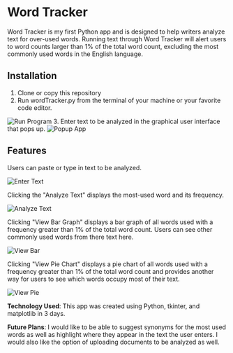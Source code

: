 # Word Tracker

Word Tracker is my first Python app and is designed to help writers analyze text for over-used words. Running text through Word Tracker will alert users to word counts larger than 1% of the total word count, excluding the most commonly used words in the English language.

## Installation

1. Clone or copy this repository
2. Run wordTracker.py from the terminal of your machine or your favorite code editor.
<img href="/Users/jennifercolna/Documents/Thinkful/GradedProjects/WordTracker/screenshots/RunProgram.png" alt="Run Program">
3. Enter text to be analyzed in the graphical user interface that pops up.
<img href="/Users/jennifercolna/Documents/Thinkful/GradedProjects/WordTracker/screenshots/PopupApp.png" alt="Popup App">

## Features

Users can paste or type in text to be analyzed.

<img href="/Users/jennifercolna/Documents/Thinkful/GradedProjects/WordTracker/screenshots/EnterText.png" alt="Enter Text">

Clicking the "Analyze Text" displays the most-used word and its frequency.

<img href="/Users/jennifercolna/Documents/Thinkful/GradedProjects/WordTracker/screenshots/Analyze.png" alt="Analyze Text">

Clicking "View Bar Graph" displays a bar graph of all words used with a frequency greater than 1% of the total word count. Users can see other commonly used words from there text here.

<img href="/Users/jennifercolna/Documents/Thinkful/GradedProjects/WordTracker/screenshots/BarGraph.png" alt="View Bar">

Clicking "View Pie Chart" displays a pie chart of all words used with a frequency greater than 1% of the total word count and provides another way for users to see which words occupy most of their text.

<img href="/Users/jennifercolna/Documents/Thinkful/GradedProjects/WordTracker/screenshots/PieChart.png" alt="View Pie">

**Technology Used**: This app was created using Python, tkinter, and matplotlib in 3 days.

**Future Plans**: I would like to be able to suggest synonyms for the most used words as well as highlight where they appear in the text the user enters.  I would also like the option of uploading documents to be analyzed as well.
